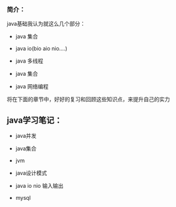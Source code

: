 ### 简介：

java基础我认为就这么几个部分：

- java 集合

- java io(bio aio nio....)

- java 多线程

- java 集合

- java 网络编程

 将在下面的章节中，好好的复习和回顾这些知识点，来提升自己的实力

## java学习笔记：

- java并发 

- java集合

- jvm

- java设计模式

- java io nio 输入输出

- mysql







